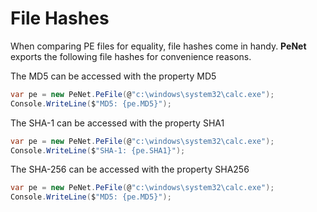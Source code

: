 # File Hashes

When comparing PE files for equality, file hashes come in handy. **PeNet** exports the following file hashes for convenience reasons.

The MD5 can be accessed with the property MD5

```csharp
var pe = new PeNet.PeFile(@"c:\windows\system32\calc.exe");
Console.WriteLine($"MD5: {pe.MD5}");
```

The SHA-1 can be accessed with the property SHA1

```csharp
var pe = new PeNet.PeFile(@"c:\windows\system32\calc.exe");
Console.WriteLine($"SHA-1: {pe.SHA1}");
```

The SHA-256 can be accessed with the property SHA256

```csharp
var pe = new PeNet.PeFile(@"c:\windows\system32\calc.exe");
Console.WriteLine($"MD5: {pe.MD5}");
```